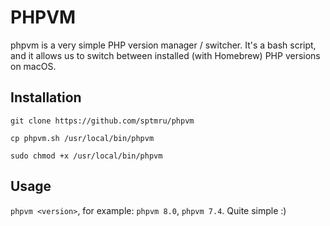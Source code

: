 # PHPVM

phpvm is a very simple PHP version manager / switcher. It's a bash script, and it allows us to switch between installed (with Homebrew) PHP versions on macOS.

## Installation

`git clone https://github.com/sptmru/phpvm`

`cp phpvm.sh /usr/local/bin/phpvm`

`sudo chmod +x /usr/local/bin/phpvm`

## Usage

`phpvm <version>`, for example: `phpvm 8.0`, `phpvm 7.4`. Quite simple :)
